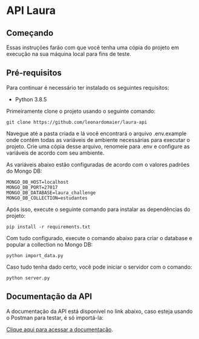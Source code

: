 # API Laura


## Começando
Essas instruções farão com que você tenha uma cópia do projeto em execução na sua máquina local para fins de teste.

## Pré-requisitos

Para continuar é necessário ter instalado os seguintes requisitos:

- Python 3.8.5

Primeiramente clone o projeto usando o seguinte comando:

```git
git clone https://github.com/leonardomaier/laura-api
```

Navegue até a pasta criada e lá você encontrará o arquivo .env.example onde contém todas as variáveis de ambiente necessárias para executar o projeto. Crie uma cópia desse arquivo, renomeie para .env e configure as variáveis de acordo com seu ambiente.

As variáveis abaixo estão configuradas de acordo com o valores padrões do Mongo DB:

```git
MONGO_DB_HOST=localhost
MONGO_DB_PORT=27017
MONGO_DB_DATABASE=laura_challenge
MONGO_DB_COLLECTION=estudantes
```


Após isso, execute o seguinte comando para instalar as dependências do projeto:

```git
pip install -r requirements.txt
```

Com tudo configurado, execute o comando abaixo para criar o database e popular a collection no Mongo DB:

```git
python import_data.py
```

Caso tudo tenha dado certo, você pode iniciar o servidor com o comando:

```git
python server.py
```
## Documentação da API

A documentação da API está disponível no link abaixo, caso esteja usando o Postman para testar, é só importá-la:

[Clique aqui para acessar a documentação](https://documenter.getpostman.com/view/2227148/T1LLE81Y?version=latest#80471504-f2a9-4f3f-ad33-3971f512a6a7).

